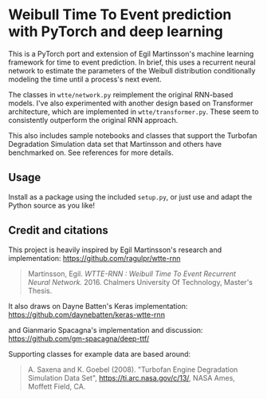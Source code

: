 # Weibull Time To Event prediction with PyTorch and deep learning

This is a PyTorch port and extension of Egil Martinsson's machine learning framework for time to event prediction. In brief, this uses a recurrent neural network to estimate the parameters of the Weibull distribution conditionally modeling the time until a process's next event.

The classes in `wtte/network.py` reimplement the original RNN-based models. I've also experimented with another design based on Transformer architecture, which are implemented in `wtte/transformer.py`. These seem to consistently outperform the original RNN approach.

This also includes sample notebooks and classes that support the Turbofan Degradation Simulation data set that Martinsson and others have benchmarked on. See references for more details.

## Usage

Install as a package using the included `setup.py`, or just use and adapt the Python source as you like!

## Credit and citations

This project is heavily inspired by Egil Martinsson's research and implementation:
https://github.com/ragulpr/wtte-rnn

> Martinsson, Egil. _WTTE-RNN : Weibull Time To Event Recurrent Neural Network._ 2016. Chalmers University Of Technology, Master's Thesis.

It also draws on Dayne Batten's Keras implementation:
https://github.com/daynebatten/keras-wtte-rnn

and Gianmario Spacagna's implementation and discussion:
https://github.com/gm-spacagna/deep-ttf/

Supporting classes for example data are based around:
> A. Saxena and K. Goebel (2008). "Turbofan Engine Degradation Simulation Data Set", https://ti.arc.nasa.gov/c/13/, NASA Ames, Moffett Field, CA.